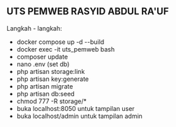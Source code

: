 ## UTS PEMWEB RASYID ABDUL RA'UF

Langkah - langkah:
- docker compose up -d --build
- docker exec -it uts_pemweb bash
- composer update
- nano .env (set db)
- php artisan storage:link
- php artisan key:generate
- php artisan migrate
- php artisan db:seed
- chmod 777 -R storage/*
- buka localhost:8050 untuk tampilan user
- buka localhost/admin untuk tampilan admin
